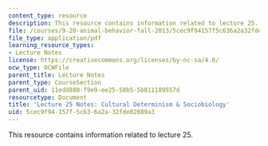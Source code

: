 ```yaml
---
content_type: resource
description: This resource contains information related to lecture 25.
file: /courses/9-20-animal-behavior-fall-2013/5cec9f94157f5c636a2a32fde02089a3_MIT9_20F13_Lec25.pdf
file_type: application/pdf
learning_resource_types:
- Lecture Notes
license: https://creativecommons.org/licenses/by-nc-sa/4.0/
ocw_type: OCWFile
parent_title: Lecture Notes
parent_type: CourseSection
parent_uid: 11edd880-f9e9-ee25-58b5-5b811189557d
resourcetype: Document
title: 'Lecture 25 Notes: Cultural Determinism & Sociobiology'
uid: 5cec9f94-157f-5c63-6a2a-32fde02089a3
---
```

This resource contains information related to lecture 25.